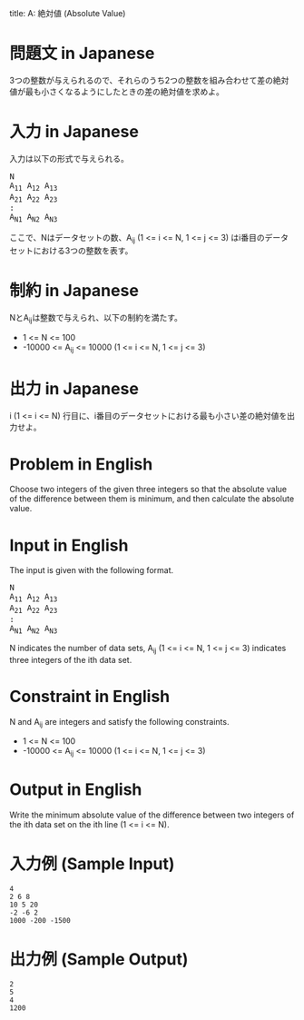 title: A: 絶対値 (Absolute Value)

問題文 in Japanese
==

3つの整数が与えられるので、それらのうち2つの整数を組み合わせて差の絶対値が最も小さくなるようにしたときの差の絶対値を求めよ。

入力 in Japanese
==
入力は以下の形式で与えられる。

<pre>
N
A<sub>11</sub> A<sub>12</sub> A<sub>13</sub>
A<sub>21</sub> A<sub>22</sub> A<sub>23</sub>
:
A<sub>N1</sub> A<sub>N2</sub> A<sub>N3</sub>
</pre>

ここで、Nはデータセットの数、A<sub>ij</sub> (1 <= i <= N, 1 <= j <= 3) はi番目のデータセットにおける3つの整数を表す。

制約 in Japanese
==
NとA<sub>ij</sub>は整数で与えられ、以下の制約を満たす。
* 1 <= N <= 100
* -10000 <= A<sub>ij</sub> <= 10000 (1 <= i <= N, 1 <= j <= 3)

出力 in Japanese
==
i (1 <= i <= N) 行目に、i番目のデータセットにおける最も小さい差の絶対値を出力せよ。

Problem in English
==

Choose two integers of the given three integers so that the absolute value of the difference between them is minimum, and then calculate the absolute value.

Input in English
==
The input is given with the following format.

<pre>
N
A<sub>11</sub> A<sub>12</sub> A<sub>13</sub>
A<sub>21</sub> A<sub>22</sub> A<sub>23</sub>
:
A<sub>N1</sub> A<sub>N2</sub> A<sub>N3</sub>
</pre>

N indicates the number of data sets, A<sub>ij</sub> (1 <= i <= N, 1 <= j <= 3) indicates three integers of the ith data set.

Constraint in English
==
N and A<sub>ij</sub> are integers and satisfy the following constraints.
* 1 <= N <= 100
* -10000 <= A<sub>ij</sub> <= 10000 (1 <= i <= N, 1 <= j <= 3)

Output in English
==
Write the minimum absolute value of the difference between two integers of the ith data set on the ith line (1 <= i <= N).

入力例 (Sample Input)
==

```
4
2 6 8
10 5 20
-2 -6 2
1000 -200 -1500
```

出力例 (Sample Output)
==
```
2
5
4
1200
```
